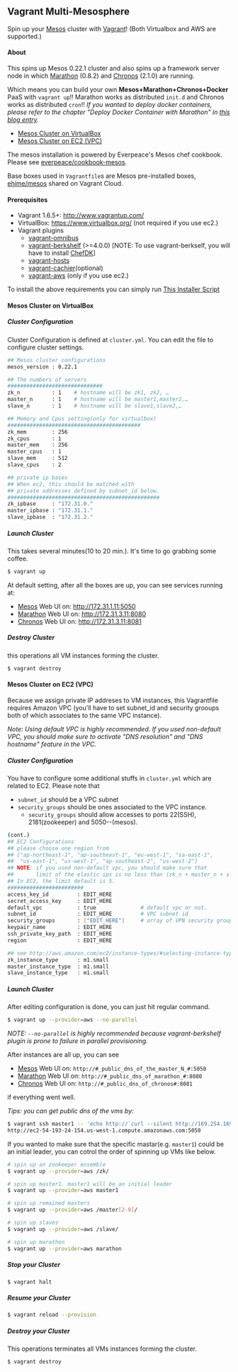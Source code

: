 ## Vagrant Multi-Mesosphere

Spin up your [Mesos](http://mesos.apache.org) cluster with [Vagrant](http://www.vagrantup.com)! (Both Virtualbox and AWS are supported.)

#### About

This spins up Mesos 0.22.1 cluster and also spins up a framework server node in which [Marathon](https://github.com/mesosphere/marathon) (0.8.2) and [Chronos](http://github.com/mesos/chronos) (2.1.0) are running.

Which means you can build your own __Mesos+Marathon+Chronos+Docker__ PaaS with `vagrant up`!!  Marathon works as distributed `init.d` and Chronos works as distributed `cron`!!  _If you wanted to deploy docker containers, please refer to the chapter "Deploy Docker Container with Marathon" in [this blog entry](http://frankhinek.com/deploy-docker-containers-on-mesos-0-20/)._

* [Mesos Cluster on VirtualBox](#clvb)
* [Mesos Cluster on EC2 (VPC)](#clec2)


The mesos installation is powered by Everpeace's Mesos chef cookbook.  Please see [everpeace/cookbook-mesos](http://github.com/everpeace/cookbook-mesos).

Base boxes used in `Vagrantfile`s are Mesos pre-installed boxes,
[ehime/mesos](https://vagrantcloud.com/ehime/boxes/mesos) shared on Vagrant Cloud.


#### Prerequisites

* Vagrant 1.6.5+: <http://www.vagrantup.com/>
* VirtualBox: <https://www.virtualbox.org/> (not required if you use ec2.)
* Vagrant plugins
    * [vagrant-omnibus](https://github.com/schisamo/vagrant-omnibus)
    * [vagrant-berkshelf](https://github.com/berkshelf/vagrant-berkshelf) (>=4.0.0) [NOTE: To use vagrant-berkself, you will have to install [ChefDK](https://downloads.chef.io/chef-dk/)]
    * [vagrant-hosts](https://github.com/adrienthebo/vagrant-hosts)
    * [vagrant-cachier](https://github.com/fgrehm/vagrant-cachier)(optional)
    * [vagrant-aws](https://github.com/mitchellh/vagrant-aws) (only if you use ec2.)

To install the above requirements you can simply run [This Installer Script](https://github.com/ehime/vagrant-mesos/blob/master/vagrant_plugin_installer.sh)

<a name="clvb"></a>
#### Mesos Cluster on VirtualBox

##### Cluster Configuration
Cluster Configuration is defined at  `cluster.yml`.  You can edit the file to configure cluster settings.

```bash
## Mesos cluster configurations
mesos_version : 0.22.1

## The numbers of servers
##############################
zk_n          : 1    # hostname will be zk1, zk2, …
master_n      : 1    # hostname will be master1,master2,…
slave_n       : 1    # hostname will be slave1,slave2,…

## Memory and Cpus setting(only for virtualbox)
##########################################
zk_mem        : 256
zk_cpus       : 1
master_mem    : 256
master_cpus   : 1
slave_mem     : 512
slave_cpus    : 2

## private ip bases
## When ec2, this should be matched with
## private addresses defined by subnet_id below.
################################################
zk_ipbase     : "172.31.0."
master_ipbase : "172.31.1."
slave_ipbase  : "172.31.2."
```


##### Launch Cluster
This takes several minutes(10 to 20 min.).  It's time to go grabbing some coffee.

```bash
$ vagrant up
```

At default setting, after all the boxes are up, you can see services running at:

* [Mesos](https://github.com/apache/mesos) Web UI on: <http://172.31.1.11:5050>
* [Marathon](https://github.com/mesosphere/marathon) Web UI on: <http://172.31.3.11:8080>
* [Chronos](https://github.com/mesos/chronos) Web UI on: <http://172.31.3.11:8081>

##### Destroy Cluster
this operations all VM instances forming the cluster.

```bash
$ vagrant destroy
```

<a name="clec2"></a>
#### Mesos Cluster on EC2 (VPC)

Because we assign private IP addreses to VM instances, this Vagrantfile requires Amazon VPC (you'll have to set subnet_id and security grooups both of which associates to the same VPC instance).

_Note: Using default VPC is highly recommended.  If you used non-default VPC, you should make sure to activate "DNS resolution" and "DNS hostname" feature in the VPC._

##### Cluster Configuration
You have to configure some additional stuffs in `cluster.yml` which are related to EC2.  Please note that

* `subnet_id` should be a VPC subnet
* `security_groups` should be ones associated to the VPC instance.
	* `security_groups` should allow accesses to ports 22(SSH), 2181(zookeeper) and 5050--(mesos).

```bash
(cont.)
## EC2 Configurations
## please choose one region from
## ["ap-northeast-1", "ap-southeast-1", "eu-west-1", "sa-east-1",
##  "us-east-1", "us-west-1", "ap-southeast-2", "us-west-2"]
## NOTE: if you used non-default vpc, you should make sure that
##       limit of the elastic ips is no less than (zk_n + master_n + slave_n).
## In EC2, the limit default is 5.
########################
access_key_id         : EDIT_HERE
secret_access_key     : EDIT_HERE
default_vpc           : true              # default vpc or not.
subnet_id             : EDIT_HERE         # VPC subnet id
security_groups       : ["EDIT_HERE"]     # array of VPN security groups. e.g. ['sg*** ']
keypair_name          : EDIT_HERE
ssh_private_key_path  : EDIT_HERE
region                : EDIT_HERE

## see http://aws.amazon.com/ec2/instance-types/#selecting-instance-types
zk_instance_type      : m1.small
master_instance_type  : m1.small
slave_instance_type   : m1.small
```

##### Launch Cluster
After editing configuration is done, you can just hit regular command.

```bash
$ vagrant up --provider=aws --no-parallel
```

_NOTE: `--no-parallel` is highly recommended because vagrant-berkshelf plugin is prone to failure in parallel provisioning._

After instances are all up, you can see

* [Mesos](https://github.com/apache/mesos) Web UI on:           `http://#_public_dns_of_the_master_N_#:5050`
* [Marathon](https://github.com/mesosphere/marathon) Web UI on: `http://#_public_dns_of_marathon_#:8080`
* [Chronos](https://github.com/mesos/chronos) Web UI on:        `http://#_public_dns_of_chronos#:8081`

if everything went well.

_Tips: you can get public dns of the vms by:_

```bash
$ vagrant ssh master1 -- 'echo http://`curl --silent http://169.254.169.254/latest/meta-data/public-hostname`:5050'
http://ec2-54-193-24-154.us-west-1.compute.amazonaws.com:5050
```

If you wanted to make sure that the specific mastar(e.g. `master1`) could be an initial leader, you can cotrol the order of spinning up VMs like below.

```bash
# spin up an zookeeper ensemble
$ vagrant up --provider=aws /zk/

# spin up master1. master1 will be an initial leader
$ vagrant up --provider=aws master1

# spin up remained masters
$ vagrant up --provider=aws /master[2-9]/

# spin up slaves
$ vagrant up --provider=aws /slave/

# spin up marathon
$ vagrant up --provider=aws marathon
```

##### Stop your Cluster
```bash
$ vagrant halt
```

##### Resume your Cluster
```bash
$ vagrant reload --provision
```

##### Destroy your Cluster
This operations terminates all VMs instances forming the cluster.

```bash
$ vagrant destroy
```
